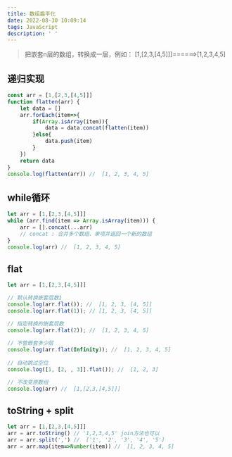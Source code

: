 ```yaml
---
title: 数组扁平化
date: 2022-08-30 10:09:14
tags: JavaScript
description: ' '
---
```



>把嵌套n层的数组，转换成一层，例如：
 [1,[2,3,[4,5]]]======>[1,2,3,4,5]

## 递归实现

```typescript
const arr = [1,[2,3,[4,5]]]
function flatten(arr) {
    let data = []
    arr.forEach(item=>{
        if(Array.isArray(item)){
            data = data.concat(flatten(item))
        }else{
            data.push(item)
        }
    })
    return data
}
console.log(flatten(arr)) //  [1, 2, 3, 4, 5]
```

## while循环

```typescript
let arr = [1,[2,3,[4,5]]]
while (arr.find(item => Array.isArray(item))) {
    arr = [].concat(...arr)
    // concat : 合并多个数组、单项并返回一个新的数组
}
console.log(arr) //  [1, 2, 3, 4, 5]
```

## flat

```typescript
let arr = [1,[2,3,[4,5]]]

// 默认转换嵌套层数1
console.log(arr.flat()); //  [1, 2, 3, [4, 5]]
console.log(arr.flat(1)); // [1, 2, 3, [4, 5]]

// 指定转换的嵌套层数
console.log(arr.flat(2)); //  [1, 2, 3, 4, 5]
 
// 不管嵌套多少层
console.log(arr.flat(Infinity)); //  [1, 2, 3, 4, 5]
 
// 自动跳过空位
console.log([1, [2, , 3]].flat()); //  [1, 2, 3]

// 不改变原数组
console.log(arr) //  [1,[2,3,[4,5]]]
```

## toString + split

```typescript
let arr = [1,[2,3,[4,5]]]
arr = arr.toString() // '1,2,3,4,5' join方法也可以
arr = arr.split(',') //  ['1', '2', '3', '4', '5']
arr = arr.map(item=>Number(item)) //  [1, 2, 3, 4, 5]
```
